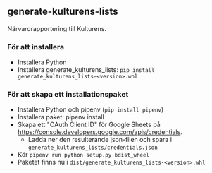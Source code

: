 ## generate-kulturens-lists

Närvarorapportering till Kulturens.

### För att installera
 * Installera Python
 * Installera generate_kulturens_lists: `pip install generate_kulturens_lists-<version>.whl`

### För att skapa ett installationspaket
 * Installera Python och pipenv (`pip install pipenv`)
 * Installera paket: pipenv install
 * Skapa ett "OAuth Client ID" för Google Sheets på https://console.developers.google.com/apis/credentials.
   * Ladda ner den resulterande json-filen och spara i `generate_kulturens_lists/credentials.json`
 * Kör `pipenv run python setup.py bdist_wheel`
 * Paketet finns nu i `dist/generate_kulturens_lists-<version>.whl`
